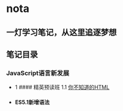 # nota
## 一灯学习笔记，从这里追逐梦想


## 笔记目录
### JavaScript语言新发展
- 1 #### 精英预读班
1.1  [你不知道的HTML](https://github.com/hubvue/nota/issues/13)
- #### ES5.1新增语法
